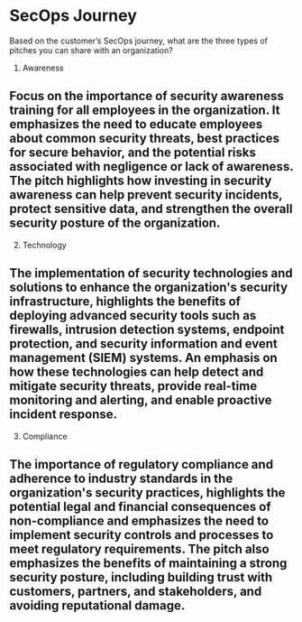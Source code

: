 # SecOps Journey

Based on the customer’s SecOps journey, what are the three types of pitches you can share with an organization?

1. Awareness

## Focus on the importance of security awareness training for all employees in the organization. It emphasizes the need to educate employees about common security threats, best practices for secure behavior, and the potential risks associated with negligence or lack of awareness. The pitch highlights how investing in security awareness can help prevent security incidents, protect sensitive data, and strengthen the overall security posture of the organization.

2. Technology

## The implementation of security technologies and solutions to enhance the organization's security infrastructure, highlights the benefits of deploying advanced security tools such as firewalls, intrusion detection systems, endpoint protection, and security information and event management (SIEM) systems. An emphasis on how these technologies can help detect and mitigate security threats, provide real-time monitoring and alerting, and enable proactive incident response.

3. Compliance

## The importance of regulatory compliance and adherence to industry standards in the organization's security practices, highlights the potential legal and financial consequences of non-compliance and emphasizes the need to implement security controls and processes to meet regulatory requirements. The pitch also emphasizes the benefits of maintaining a strong security posture, including building trust with customers, partners, and stakeholders, and avoiding reputational damage.
